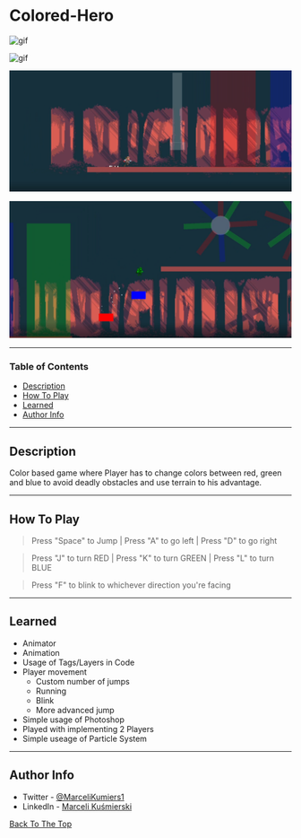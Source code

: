 # Colored-Hero

![gif](Docs/1.gif)

![gif](Docs/2.gif)

![1](Docs/Screenshot_1.png)

![2](Docs/Screenshot_2.png)



---

### Table of Contents


- [Description](#description)
- [How To Play](#how-to-Play)
- [Learned](#learned)
- [Author Info](#author-info)

---

## Description
Color based game where Player has to change colors between red, green and blue to avoid deadly obstacles and use terrain to his advantage.


---

## How To Play
> Press "Space" to Jump | Press "A" to go left | Press "D" to go right 

> Press "J" to turn RED | Press "K" to turn GREEN | Press "L" to turn BLUE 

> Press "F" to blink to whichever direction you're facing

---

## Learned 
- Animator
- Animation
- Usage of Tags/Layers in Code
- Player movement
    * Custom number of jumps
    - Running
    - Blink
    - More advanced jump
- Simple usage of Photoshop
- Played with implementing 2 Players 
- Simple useage of Particle System





---


## Author Info

- Twitter - [@MarceliKumiers1](https://twitter.com/MarceliKumiers1)
- LinkedIn - [Marceli Kuśmierski](https://www.linkedin.com/in/marceli-ku%C5%9Bmierski-321969165/)


[Back To The Top](#Colored-Hero)
